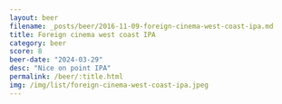 ```yaml
---
layout: beer
filename: _posts/beer/2016-11-09-foreign-cinema-west-coast-ipa.md
title: Foreign cinema west coast IPA
category: beer
score: 8
beer-date: "2024-03-29"
desc: "Nice on point IPA"
permalink: /beer/:title.html
img: /img/list/foreign-cinema-west-coast-ipa.jpeg
---
```

